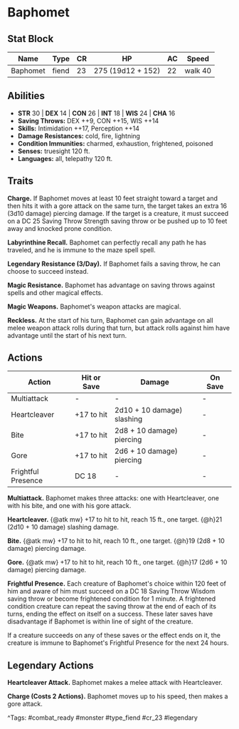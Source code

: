 # Baphomet

## Stat Block

| Name | Type | CR | HP | AC | Speed |
|------|------|----|----|----|-------|
| Baphomet | fiend | 23 | 275 (19d12 + 152) | 22 | walk 40 |

## Abilities

- **STR** 30 | **DEX** 14 | **CON** 26 | **INT** 18 | **WIS** 24 | **CHA** 16
- **Saving Throws:** DEX ++9, CON ++15, WIS ++14  
- **Skills:** Intimidation ++17, Perception ++14  
- **Damage Resistances:** cold, fire, lightning  
- **Condition Immunities:** charmed, exhaustion, frightened, poisoned  
- **Senses:** truesight 120 ft.  
- **Languages:** all, telepathy 120 ft.

## Traits

**Charge.** If Baphomet moves at least 10 feet straight toward a target and then hits it with a gore attack on the same turn, the target takes an extra 16 (3d10 damage) piercing damage. If the target is a creature, it must succeed on a DC 25 Saving Throw Strength saving throw or be pushed up to 10 feet away and knocked prone condition.

**Labyrinthine Recall.** Baphomet can perfectly recall any path he has traveled, and he is immune to the maze spell spell.

**Legendary Resistance (3/Day).** If Baphomet fails a saving throw, he can choose to succeed instead.

**Magic Resistance.** Baphomet has advantage on saving throws against spells and other magical effects.

**Magic Weapons.** Baphomet's weapon attacks are magical.

**Reckless.** At the start of his turn, Baphomet can gain advantage on all melee weapon attack rolls during that turn, but attack rolls against him have advantage until the start of his next turn.


## Actions

| Action | Hit or Save | Damage | On Save |
|--------|--------------|--------|----------|
| Multiattack | - | - | - |
| Heartcleaver | +17 to hit | 2d10 + 10 damage) slashing | - |
| Bite | +17 to hit | 2d8 + 10 damage) piercing | - |
| Gore | +17 to hit | 2d6 + 10 damage) piercing | - |
| Frightful Presence | DC 18 | - | - |

**Multiattack.** Baphomet makes three attacks: one with Heartcleaver, one with his bite, and one with his gore attack.

**Heartcleaver.** {@atk mw} +17 to hit to hit, reach 15 ft., one target. {@h}21 (2d10 + 10 damage) slashing damage.

**Bite.** {@atk mw} +17 to hit to hit, reach 10 ft., one target. {@h}19 (2d8 + 10 damage) piercing damage.

**Gore.** {@atk mw} +17 to hit to hit, reach 10 ft., one target. {@h}17 (2d6 + 10 damage) piercing damage.

**Frightful Presence.** Each creature of Baphomet's choice within 120 feet of him and aware of him must succeed on a DC 18 Saving Throw Wisdom saving throw or become frightened condition for 1 minute. A frightened condition creature can repeat the saving throw at the end of each of its turns, ending the effect on itself on a success. These later saves have disadvantage if Baphomet is within line of sight of the creature.

If a creature succeeds on any of these saves or the effect ends on it, the creature is immune to Baphomet's Frightful Presence for the next 24 hours.

## Legendary Actions

**Heartcleaver Attack.** Baphomet makes a melee attack with Heartcleaver.

**Charge (Costs 2 Actions).** Baphomet moves up to his speed, then makes a gore attack.



^Tags: #combat_ready #monster #type_fiend #cr_23 #legendary